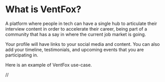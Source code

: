  
# What is VentFox?

A platform where people in tech can have a single hub to articulate their interview content in order to accelerate their career, being part of a community that has a say in where the current job market is going.

Your profile will have links to your social media and content. You can also add your timeline, testimonials, and upcoming events that you are participating in.

Here is an example of VentFox use-case.

//

